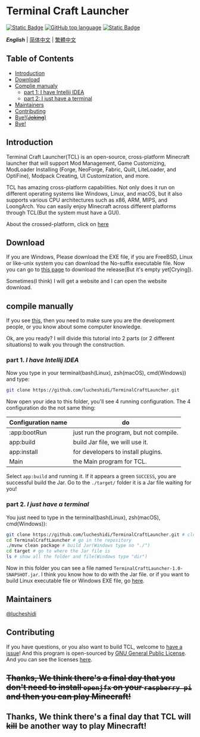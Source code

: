 # Terminal Craft Launcher

[![Static Badge](https://img.shields.io/badge/License-GPL%20v3-green)](https://www.gnu.org/licenses/gpl-3.0.html#license-text)
[![GitHub top language](https://img.shields.io/github/languages/top/lucheshidi/TerminalCraftLauncher?link=https%3A%2F%2Fgithub.com%2Flucheshidi%2FTerminalCraftLauncher)]()
[![Static Badge](https://img.shields.io/badge/Follow%20On-GitHub-black?logo=github&link=https%3A%2F%2Fgithub.com%2Flucheshidi%2FTerminalCraftLauncher.git)](https://github.com/lucheshidi)


***English*** | [简体中文](README_zh-cn.md) | [繁體中文](README_zh-tw.md)

## Table of Contents
- [Introduction](#introduction)
- [Download](#download)
- [Complie manualy](#compile-manually)
  - [part 1: I have Intellij IDEA](#part-1-i-have-intellij-idea)
  - [part 2: I just have a terminal](#part-2-i-just-have-a-terminal)
- [Maintainers](#maintainers)
- [Contributing](#contributing)
- [Bye!(~~Joking~~)](#thanks-we-think-theres-a-final-day-that-you-dont-need-to-install-openjfx-on-your-raspberry-pi-and-then-you-can-play-minecraft)
- [Bye!](#thanks-we-think-theres-a-final-day-that-tcl-will-kill-be-another-way-to-play-minecraft)

## Introduction
Terminal Craft Launcher(TCL) is an open-source, cross-platform Minecraft launcher that will support Mod Management, Game Customizing, ModLoader Installing (Forge, NeoForge, Fabric, Quilt, LiteLoader, and OptiFine), Modpack Creating, UI Customization, and more.

TCL has amazing cross-platform capabilities. Not only does it run on different operating systems like Windows, Linux, and macOS, but it also supports various CPU architectures such as x86, ARM, MIPS, and LoongArch. You can easily enjoy Minecraft across different platforms through TCL(But the system must have a GUI).

About the crossed-platform, click on [here](PLATFORM.md)

## Download
If you are Windows, Please download the EXE file, if you are FreeBSD, Linux or like-unix system you can download the No-suffix executable file.
Now you can go to [this page](https://github.com/lucheshidi/TerminalCraftLauncher/releases) to download the release(But it's empty yet\[Crying\]).

Sometimes(I think) I will get a website and I can open the website download.

## compile manually
If you see [this](), then you need to make sure you are the development people, or you know about some computer knowledge.

Ok, are you ready? I will divide this tutorial into 2 parts (or 2 different situations) to walk you through the construction.

### part 1. ***I have Intellij IDEA***
Now you type in your terminal(bash(Linux), zsh(macOS), cmd(Windows)) and type:
```bash
git clone https://github.com/lucheshidi/TerminalCraftLauncher.git
```
Now open your idea to this folder, you'll see 4 running configuration. The 4 configuration do the not same thing:

| Configuration name   | do                                        |
|----------------------|-------------------------------------------|
| :app:bootRun         | just run the program, but not compile.    |
| app:build            | build Jar file, we will use it.           |
| app:install          | for developers to install plugins.        |
| Main                 | the Main program for TCL.                 |

Select `app:build` and running it. If it appears a green `SUCCESS`, you are successful build the Jar.
Go to the `./target/` folder it is a Jar file waiting for you!

### part 2. ***I just have a terminal***
You just need to type in the terminal(bash(Linux), zsh(macOS), cmd(Windows)):
```bash
git clone https://github.com/lucheshidi/TerminalCraftLauncher.git # clone this repository
cd TerminalCraftLauncher # go in the repository
./mvnw clean package # build Jar(Windows type no "./")
cd target # go to where the Jar file is
ls # show all the folder and file(Windows type "dir")
```
Now in this folder you can see a file named `TerminalCraftLauncher-1.0-SNAPSHOT.jar`.
I think you know how to do with the Jar file. or if you want to build Linux executable file or Windows EXE file, go [here](BUILD.md).

## Maintainers
[@lucheshidi](https://github.com/lucheshidi)

## Contributing
If you have questions, or you also want to build TCL, welcome to [have a issue](https://github.com/lucheshidi/TerminalCraftLauncher/issues)!
And this program is open-sourced by [GNU General Public License](https://www.gnu.org/licenses/gpl-3.0.html#license-text). And you can see the licenses [here](LICENSE).

## ~~Thanks, We think there's a final day that you don't need to install `openjfx` on your `raspberry pi` and then you can play Minecraft!~~
## Thanks, We think there's a final day that TCL will ~~kill~~ be another way to play Minecraft!